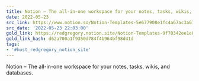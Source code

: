 ```yaml
---
title: Notion – The all-in-one workspace for your notes, tasks, wikis, and databases.
date: 2022-05-23
src_link: https://www.notion.so/Notion-Templates-5e677908e1fc4a67ac3a67a22e24e84d
src_date: '2022-05-23 22:03:00'
gold_link: https://redgregory.notion.site/Notion-Templates-9f70342ee1e040b394b55c9354e1cb79
gold_link_hash: d62a700a1f9350d784f4b964bf98d41d
tags:
- '#host_redgregory_notion_site'
---
```


Notion – The all-in-one workspace for your notes, tasks, wikis, and databases.